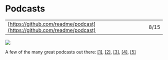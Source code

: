 # Podcasts

|  |  |
| :--- | :--- |
| [https://github.com/readme/podcast](https://github.com/readme/podcast) | 8/15 |

![](https://miro.medium.com/max/2800/1*xH5sp-kb_1h0wdEG8gPe3g.png)

A few of the many great podcasts out there: [\[1\]](https://www.heavybit.com/library/podcasts/jamstack-radio/), [\[2\]](https://spec.fm/podcasts/developer-tea), [\[3\]](http://shoptalkshow.com/), [\[4\]](https://blog.codepen.io/radio/), [\[5\]](https://responsivewebdesign.com/podcast/)

